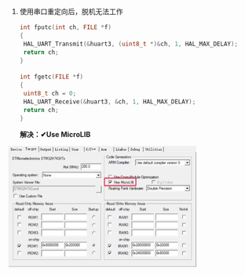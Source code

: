 

1. 使用串口重定向后，脱机无法工作

   ```c
   int fputc(int ch, FILE *f)
   {
   	HAL_UART_Transmit(&huart3, (uint8_t *)&ch, 1, HAL_MAX_DELAY);
   	return ch;
   }
   
   int fgetc(FILE *f)
   {
   	uint8_t ch = 0;
   	HAL_UART_Receive(&huart3, &ch, 1, HAL_MAX_DELAY);
   	return ch;
   }
   ```

   **解决：✔Use MicroLIB**

​										<img src="figures/image-20230407085522567.png" alt="image-20230407085522567" style="zoom:50%;" />